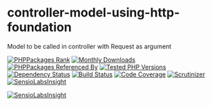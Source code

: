 # controller-model-using-http-foundation
Model to be called in controller with Request as argument

[![PHPPackages Rank](https://phppackages.org/p/symfony-util/controller-model-using-http-foundation/badge/rank.svg)](https://phppackages.org/p/symfony-util/controller-model-using-http-foundation)
[![Monthly Downloads](https://poser.pugx.org/symfony-util/controller-model-using-http-foundation/d/monthly)](https://packagist.org/packages/symfony-util/controller-model-using-http-foundation)
[![PHPPackages Referenced By](https://phppackages.org/p/symfony-util/controller-model-using-http-foundation/badge/referenced-by.svg)](https://phppackages.org/p/symfony-util/controller-model-using-http-foundation)
[![Tested PHP Versions](https://php-eye.com/badge/symfony-util/controller-model-using-http-foundation/tested.svg)](https://php-eye.com/package/symfony-util/controller-model-using-http-foundation)
[![Dependency Status](https://www.versioneye.com/php/symfony-util:controller-model-using-http-foundation/badge)](https://www.versioneye.com/php/symfony-util:controller-model-using-http-foundation)
[![Build Status](https://travis-ci.org/symfony-util/controller-model-using-http-foundation.svg?branch=master)](https://travis-ci.org/symfony-util/controller-model-using-http-foundation)
[![Code Coverage](https://img.shields.io/codecov/c/github/symfony-util/controller-model-using-http-foundation/master.svg)](https://codecov.io/gh/symfony-util/controller-model-using-http-foundation)
[![Scrutinizer](https://scrutinizer-ci.com/g/symfony-util/controller-model-using-http-foundation/badges/quality-score.png?b=master)](https://scrutinizer-ci.com/g/symfony-util/controller-model-using-http-foundation/?branch=master)
[![SensioLabsInsight](https://insight.sensiolabs.com/projects/0c01c6a8-eb4d-4ccc-a70a-fa6c032f3178/mini.png)](https://insight.sensiolabs.com/projects/0c01c6a8-eb4d-4ccc-a70a-fa6c032f3178)
<!---
-->
[![SensioLabsInsight](https://img.shields.io/sensiolabs/i/0c01c6a8-eb4d-4ccc-a70a-fa6c032f3178.svg)](https://insight.sensiolabs.com/projects/0c01c6a8-eb4d-4ccc-a70a-fa6c032f3178)
